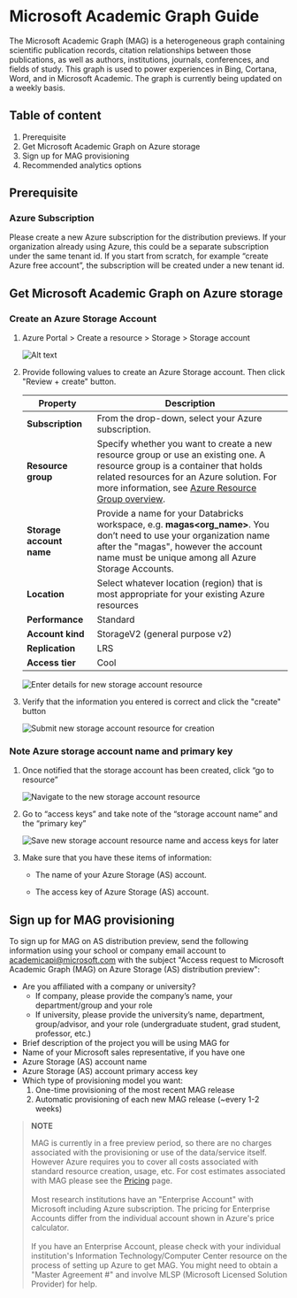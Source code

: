 # Microsoft Academic Graph Guide #

The Microsoft Academic Graph (MAG) is a heterogeneous graph containing scientific publication records, citation relationships between those publications, as well as authors, institutions, journals, conferences, and fields of study. This graph is used to power experiences in Bing, Cortana, Word, and in Microsoft Academic. The graph is currently being updated on a weekly basis. 

## Table of content ##

1. Prerequisite
2. Get Microsoft Academic Graph on Azure storage
3. Sign up for MAG provisioning
4. Recommended analytics options

## Prerequisite

### Azure Subscription

Please create a new Azure subscription for the distribution previews. If your organization already using Azure, this could be a separate subscription under the same tenant id. If you start from scratch, for example “create Azure free account”, the subscription will be created under a new tenant id.

## Get Microsoft Academic Graph on Azure storage ##

### Create an Azure Storage Account ###

1. Azure Portal > Create a resource > Storage > Storage account

    ![Alt text](https://docs.microsoft.com/en-us/academic-services/graph/media/create-storage-account/select.png)


2.  Provide following values to create an Azure Storage account. Then click "Review + create" button.

    |Property  |Description  |
    |---------|---------|
    |**Subscription** | From the drop-down, select your Azure subscription. |
    |**Resource group** | Specify whether you want to create a new resource group or use an existing one. A resource group is a container that holds related resources for an Azure solution. For more information, see [Azure Resource Group overview](https://docs.microsoft.com/azure/azure-resource-manager/resource-group-overview). |
    |**Storage account name** | Provide a name for your Databricks workspace, e.g. **magas<org_name>**. You don’t need to use your organization name after the "magas", however the account name must be unique among all Azure Storage Accounts. |
    |**Location**    | Select whatever location (region) that is most appropriate for your existing Azure resources |
    |**Performance** | Standard |
    |**Account kind**| StorageV2 (general purpose v2) |
    |**Replication** | LRS |
    |**Access tier** | Cool |

    ![Enter details for new storage account resource](https://docs.microsoft.com/en-us/academic-services/graph/media/create-storage-account/details.png "Enter details for new storage account resource")

3. Verify that the information you entered is correct and click the "create" button

    ![Submit new storage account resource for creation](https://docs.microsoft.com/en-us/academic-services/graph/media/create-storage-account/submit.png "Submit new storage account resource for creation")

### Note Azure storage account name and primary key

1. Once notified that the storage account has been created, click “go to resource”

    ![Navigate to the new storage account resource](https://docs.microsoft.com/en-us/academic-services/graph/media/create-storage-account/go-to-resource.png "Navigate to the new storage account resource")

2. Go to “access keys” and take note of the “storage account name” and the “primary key”

    ![Save new storage account resource name and access keys for later](https://docs.microsoft.com/en-us/academic-services/graph/media/create-storage-account/access-keys.png "Save new storage account resource name and access keys for later")

3. Make sure that you have these items of information:

   * The name of your Azure Storage (AS) account.

   * The access key of Azure Storage (AS) account.

## Sign up for MAG provisioning ##

To sign up for MAG on AS distribution preview, send the following information using your school or company email account to <a href="mailto:academicapi@microsoft.com?subject=Access request to Microsoft Academic Graph (MAG) on Azure Storage (AS) distribution preview">academicapi@microsoft.com</a> with the subject "Access request to Microsoft Academic Graph (MAG) on Azure Storage (AS) distribution preview":

- Are you affiliated with a company or university?
  - If company, please provide the company’s name, your department/group and your role
  - If university, please provide the university’s name, department, group/advisor, and your role (undergraduate student, grad student, professor, etc.)
- Brief description of the project you will be using MAG for
- Name of your Microsoft sales representative, if you have one
- Azure Storage (AS) account name
- Azure Storage (AS) account primary access key
- Which type of provisioning model you want:
  1. One-time provisioning of the most recent MAG release
  1. Automatic provisioning of each new MAG release (~every 1-2 weeks)

> **NOTE**
>
> MAG is currently in a free preview period, so there are no charges associated with the provisioning or use of the data/service itself. However Azure requires you to cover all costs associated with standard resource creation, usage, etc. For cost estimates associated with MAG please see the [Pricing](resources-pricing.md) page. <br/><br/>Most research institutions have an "Enterprise Account" with Microsoft including Azure subscription. The pricing for Enterprise Accounts differ from the individual account shown in Azure's price calculator. <br/><br/>If you have an Enterprise Account, please check with your individual institution's Information Technology/Computer Center resource on the process of setting up Azure to get MAG. You might need to obtain a "Master Agreement #" and involve MLSP (Microsoft Licensed Solution Provider) for help.
